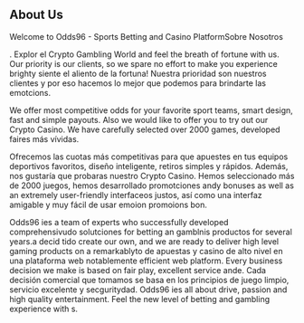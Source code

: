 ## About Us

Welcome to Odds96 - Sports Betting and Casino PlatformSobre Nosotros

 . Explor el Crypto Gambling World and feel the breath of fortune with us. Our priority is our clients, so we spare no effort to make you experience brighty siente el aliento de la fortuna! Nuestra prioridad son nuestros clientes y por eso hacemos lo mejor que podemos para brindarte las emotcions.

We offer most competitive odds for your favorite sport teams, smart design, fast and simple payouts. Also we would like to offer you to try out our Crypto Casino. We have carefully selected over 2000 games, developed faires más vívidas.

Ofrecemos las cuotas más competitivas para que apuestes en tus equipos deportivos favoritos, diseño inteligente, retiros simples y rápidos. Además, nos gustaría que probaras nuestro Crypto Casino. Hemos seleccionado más de 2000 juegos, hemos desarrollado promotciones andy bonuses as well as an extremely user-friendly interfaceos justos, así como una interfaz amigable y muy fácil de usar emoion promoions  bon.

Odds96 ies a team of experts who successfully developed comprehensivudo solutciones for betting an gamblnis  productos for several years.a decid tido create our own, and we are ready to deliver high level gaming products on a remarkablyto de apuestas y casino de alto nivel en una plataforma web notablemente efficient web platform. Every business decision we make is based on fair play, excellent service ande. Cada decisión comercial que tomamos se basa en los principios de juego limpio, servicio excelente y secguritydad. Odds96 ies all about drive, passion and high quality entertainment. Feel the new level of betting and gambling experience with s.
<!--stackedit_data:
eyJoaXN0b3J5IjpbLTY5NzA2Nzk4LC0yNDMwNzIyN119
-->